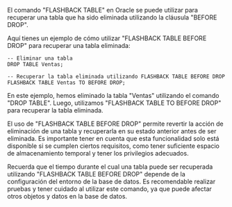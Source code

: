 El comando "FLASHBACK TABLE" en Oracle se puede utilizar para recuperar una tabla que ha sido eliminada utilizando la cláusula "BEFORE DROP".

Aquí tienes un ejemplo de cómo utilizar "FLASHBACK TABLE BEFORE DROP" para recuperar una tabla eliminada:

```
-- Eliminar una tabla
DROP TABLE Ventas;

-- Recuperar la tabla eliminada utilizando FLASHBACK TABLE BEFORE DROP
FLASHBACK TABLE Ventas TO BEFORE DROP;
```

En este ejemplo, hemos eliminado la tabla "Ventas" utilizando el comando "DROP TABLE". Luego, utilizamos "FLASHBACK TABLE TO BEFORE DROP" para recuperar la tabla eliminada.

El uso de "FLASHBACK TABLE BEFORE DROP" permite revertir la acción de eliminación de una tabla y recuperarla en su estado anterior antes de ser eliminada. Es importante tener en cuenta que esta funcionalidad solo está disponible si se cumplen ciertos requisitos, como tener suficiente espacio de almacenamiento temporal y tener los privilegios adecuados.

Recuerda que el tiempo durante el cual una tabla puede ser recuperada utilizando "FLASHBACK TABLE BEFORE DROP" depende de la configuración del entorno de la base de datos. Es recomendable realizar pruebas y tener cuidado al utilizar este comando, ya que puede afectar otros objetos y datos en la base de datos.